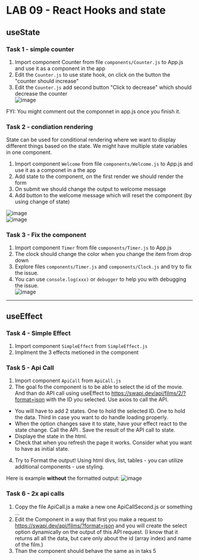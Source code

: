 # LAB 09 - React Hooks and state

## useState

### Task 1 - simple counter
1. Import component Counter from file `components/Counter.js` to App.js and use it as a component in the app
2. Edit the `Counter.js` to use state hook, on click on the button the "counter should increase"
3. Edit the `Counter.js` add second button "Click to decrease" which should decrease the counter  
![image](https://user-images.githubusercontent.com/8086995/138961818-9a1efd7b-b2e3-4975-9f7e-b58aca44b11b.png)
  
FYI: You might comment out the componnet in app.js once you finish it. 

### Task 2 -  condiation rendering 
State can be used for conditional rendering where we want to display different things based on the state.
We might have multiple state variables in one component. 

1. Import component `Welcome` from file `components/Welcome.js` to App.js and use it as a componet in a the app
2. Add state to the component, on the first render we should render the form 
3. On submit we should change the output to welcome message
4. Add button to the welcome message which will reset the component (by using change of state)
  
![image](https://user-images.githubusercontent.com/8086995/138965714-4e34c9b6-d7f0-423b-a901-a590bbbcc21a.png)  
![image](https://user-images.githubusercontent.com/8086995/138966002-6b8ee11f-a65c-4cea-8f31-5a6f6b9c8142.png)

### Task 3 - Fix the component
1. Import component `Timer` from file `components/Timer.js` to App.js
2. The clock should change the color when you change the item from drop down
3. Explore files `components/Timer.js` and `components/Clock.js` and try to fix the issue.
4. You can use `console.log(xxx)` or `debugger` to help you with debugging the issue.   
![image](https://user-images.githubusercontent.com/8086995/138968875-6aea86de-f1ef-4150-9ad7-aa7a1fd11953.png)

-----
## useEffect
### Task 4 - Simple Effect
1. Import component `SimpleEffect` from `SimpleEffect.js` 
2. Implment the 3 effects metioned in the component

### Task 5 - Api Call
1. Import component `ApiCall` from `ApiCall.js`
2. The goal fo the component is to be able to select the id of the movie. And than do API call using useEffect to https://swapi.dev/api/films/2/?format=json with the ID you selected. Use axios to call the API. 
- You will have to add 2 states. One to hold the selected ID. One to hold the data. Third in case you want to do handle loading properly.
- When the option changes save it to state, have your effect react to the state change. Call the API . Save the result of the API call to state.
- Displaye the state in the html. 
- Check that when you refresh the page it works. Consider what you want to have as initial state. 
4. Try to Format the output! Using html divs, list, tables - you can utilize additional components - use styling. 

Here is example **without** the formatted output:
![image](https://user-images.githubusercontent.com/8086995/139072073-297e2ead-32eb-4e10-877a-c207db17ca91.png)

### Task 6 - 2x api calls 
1. Copy the file ApiCall.js a make a new one ApiCallSecond.js or something ...
2. Edit the Component in a way that first you make a request to https://swapi.dev/api/films/?format=json and you will create the select option dynamically on the output of this API request. (I know that it returns all all the data, but care only about the id (array index) and name of the film.)
3. Than the component should behave the same as in taks 5



